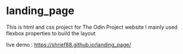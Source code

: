 # landing_page
This is html and css project for The Odin Project website 
I mainly used flexbox properties to build the layout 

live demo : https://shrief88.github.io/landing_page/

